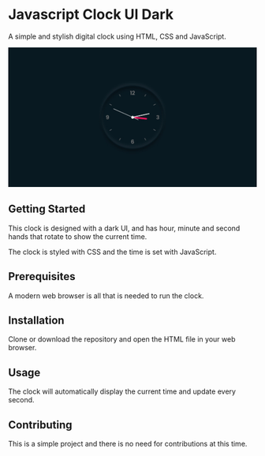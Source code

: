 Javascript Clock UI Dark
========================

A simple and stylish digital clock using HTML, CSS and JavaScript.

![JavaScript Clock Image](https://raw.githubusercontent.com/vishal-rathod-07/Javascript-clock/main/Image.jpeg)

Getting Started
---------------

This clock is designed with a dark UI, and has hour, minute and second hands that rotate to show the current time.

The clock is styled with CSS and the time is set with JavaScript.

Prerequisites
-------------

A modern web browser is all that is needed to run the clock.

Installation
------------

Clone or download the repository and open the HTML file in your web browser.

Usage
-----

The clock will automatically display the current time and update every second.

Contributing
------------

This is a simple project and there is no need for contributions at this time.
